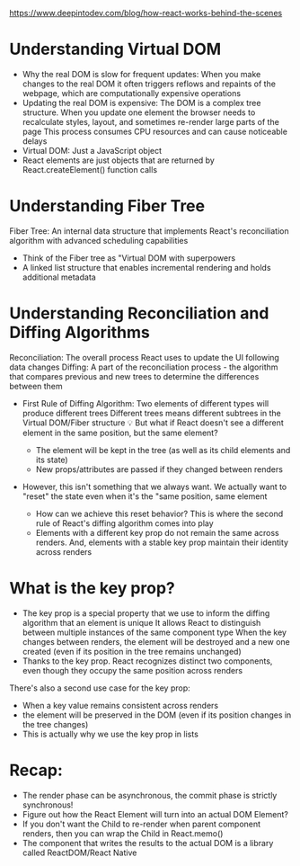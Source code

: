 https://www.deepintodev.com/blog/how-react-works-behind-the-scenes

# Understanding Virtual DOM
- Why the real DOM is slow for frequent updates: When you make changes to the real DOM
  it often triggers reflows and repaints of the webpage, which are computationally expensive operations
- Updating the real DOM is expensive:
  The DOM is a complex tree structure. When you update one element
  the browser needs to recalculate styles, layout, and sometimes re-render large parts of the page
  This process consumes CPU resources and can cause noticeable delays
- Virtual DOM: Just a JavaScript object
- React elements are just objects that are returned by React.createElement() function calls


# Understanding Fiber Tree
Fiber Tree: An internal data structure that implements React's reconciliation algorithm with advanced scheduling capabilities
- Think of the Fiber tree as "Virtual DOM with superpowers
- A linked list structure that enables incremental rendering and holds additional metadata

# Understanding Reconciliation and Diffing Algorithms
Reconciliation: The overall process React uses to update the UI following data changes
Diffing: A part of the reconciliation process - the algorithm that compares previous and new trees to determine the differences between them
- First Rule of Diffing Algorithm: Two elements of different types will produce different trees
  Different trees means different subtrees in the Virtual DOM/Fiber structure 💡
  But what if React doesn't see a different element in the same position, but the same element?
  - The element will be kept in the tree (as well as its child elements and its state)
  - New props/attributes are passed if they changed between renders

- However, this isn't something that we always want. We actually want to "reset" the state even when it's the "same position, same element
  - How can we achieve this reset behavior? This is where the second rule of React's diffing algorithm comes into play
  - Elements with a different key prop do not remain the same across renders. And, elements with a stable key prop maintain their identity across renders


# What is the key prop?
- The key prop is a special property that we use to inform the diffing algorithm that an element is unique
  It allows React to distinguish between multiple instances of the same component type
  When the key changes between renders, the element will be destroyed and a new one created 
  (even if its position in the tree remains unchanged)
- Thanks to the key prop. React recognizes distinct two components, even though they occupy the same position across renders

There's also a second use case for the key prop:
- When a key value remains consistent across renders
- the element will be preserved in the DOM (even if its position changes in the tree changes)
- This is actually why we use the key prop in lists


# Recap:
- The render phase can be asynchronous, the commit phase is strictly synchronous!
- Figure out how the React Element will turn into an actual DOM Element?
- If you don't want the Child to re-render when parent component renders, then you can wrap the Child in React.memo()
- The component that writes the results to the actual DOM is a library called ReactDOM/React Native


<!-- how to add react to a normal html page? -->

<!-- ----------------------------------------------------------------------- -->
<!-- - create extension for blog or learning -->
<!--   when learning take short note/msg with adding color -->
<!--   like highligiting the sentence or word -->
<!-- - and preserver that note for the website -->
<!-- - also try to remove some parts or elemnts, if not just add strike-through -->
<!-- - means making the blog or learning webpage as note -->
